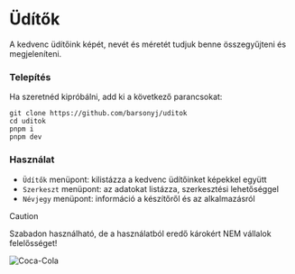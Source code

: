 # Üdítők
A kedvenc üdítőink képét, nevét és méretét tudjuk benne összegyűjteni és megjeleníteni.
### Telepítés
Ha szeretnéd kipróbálni, add ki a következő parancsokat:
```
git clone https://github.com/barsonyj/uditok
cd uditok
pnpm i
pnpm dev
```
### Használat
- `Üdítők` menüpont: kilistázza a kedvenc üdítőinket képekkel együtt
- `Szerkeszt` menüpont: az adatokat listázza, szerkesztési lehetőséggel
- `Névjegy` menüpont: információ a készítőről és az alkalmazásról

> [!CAUTION]
> Szabadon használható, de a használatból eredő károkért NEM vállalok felelősséget!

![Coca-Cola](https://www.leonkft.hu/images/small/coca-cola-033l-dobozos-24dbcsomag-uz1259.jpg)
